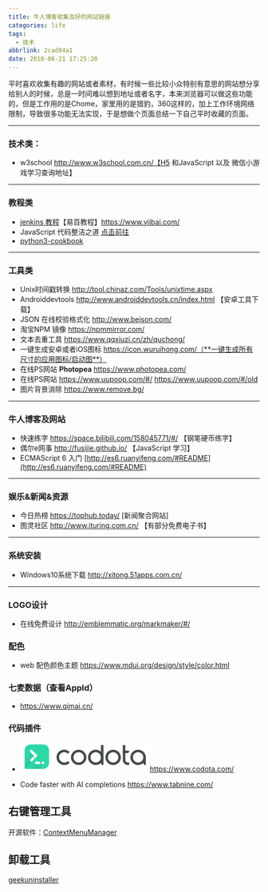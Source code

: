 ```yaml
---
title: 牛人博客收集及好的网站链接
categories: life
tags:
  - 技术
abbrlink: 2cad04a1
date: 2018-06-21 17:25:20
---
```


平时喜欢收集有趣的网站或者素材，有时候一些比较小众特别有意思的网站想分享给别人的时候，总是一时间难以想到地址或者名字，本来浏览器可以做这些功能的，但是工作用的是Chome，家里用的是猎豹，360这样的，加上工作环境网络限制，导致很多功能无法实现，于是想做个页面总结一下自己平时收藏的页面。

<!-- more -->

---

### 技术类：

- w3school  http://www.w3school.com.cn/【H5 和JavaScript 以及 微信小游戏学习查询地址】

---

### 教程类

- [jenkins 教程](https://www.yiibai.com/jenkins/ )【易百教程】https://www.yiibai.com/
- JavaScript 代码整洁之道  [点击前往](https://www.zcfy.cc/article/clean-code-javascript-readme-md-at-master-ryanmcdermott-clean-code-javascript-github-2273.html)
- [python3-cookbook](https://python3-cookbook.readthedocs.io/zh_CN/latest/index.html)

---

### 工具类 

- Unix时间戳转换    http://tool.chinaz.com/Tools/unixtime.aspx
- Androiddevtools http://www.androiddevtools.cn/index.html 【安卓工具下载】
- JSON 在线校验格式化 http://www.bejson.com/
- 淘宝NPM 镜像 https://npmmirror.com/
- 文本去重工具 https://www.qqxiuzi.cn/zh/quchong/
- 一键生成安卓或者iOS图标 https://icon.wuruihong.com/（**一键生成所有尺寸的应用图标/启动图**）
- 在线PS网站 **Photopea**  https://www.photopea.com/
- 在线PS网站  https://www.uupoop.com/#/    https://www.uupoop.com/#/old
- 图片背景消除 https://www.remove.bg/

---

### 牛人博客及网站

- 快速练字 https://space.bilibili.com/158045771/#/ 【钢笔硬币练字】
- 偶尔e网事 http://fusijie.github.io/  【JavaScript 学习】
- ECMAScript 6 入门 [http://es6.ruanyifeng.com/#README](http://es6.ruanyifeng.com/#README)

---

### 娱乐&新闻&资源

- 今日热榜 https://tophub.today/ [新闻聚合网站]
- 图灵社区 http://www.ituring.com.cn/ 【有部分免费电子书】

---

### 系统安装

- Windows10系统下载 http://xitong.51apps.com.cn/

------

### LOGO设计

- 在线免费设计 http://emblemmatic.org/markmaker/#/

### 配色

- web 配色颜色主题 https://www.mdui.org/design/style/color.html

### 七麦数据（查看AppId）

- https://www.qimai.cn/

### 代码插件

- [![img](牛人博客收集及好的网站链接/logo.b81d20edb7ae4d8ff43b886ae5cde1dd.svg)](https://www.codota.com/)https://www.codota.com/

- Code faster with AI completions https://www.tabnine.com/

## 右键管理工具

开源软件：[ContextMenuManager](https://link.zhihu.com/?target=https%3A//github.com/BluePointLilac/ContextMenuManager)

## 卸载工具

[geekuninstaller](https://geekuninstaller.com/)
